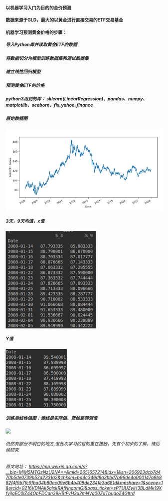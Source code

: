 #### 以机器学习入门为目的的金价预测

#### 数据来源于GLD，最大的以黄金进行直接交易的ETF交易基金

#### 机器学习预测黄金价格的步骤：
##### 导入Python库并读取黄金ETF的数据
##### 将数据切分为模型训练数据集和测试数据集
##### 建立线性回归模型
##### 预测黄金ETF的价格

##### python3用到的库： sklearn(LinearRegression)、pandas、numpy、matplotlib、seaborn、fix_yahoo_finance

##### 原始数据图
![](https://github.com/xzshedon/data_analysis/blob/master/03_study/gold_price_prediction/pic/source.png)
##### 3天，9天均值，x值
![](https://github.com/xzshedon/data_analysis/blob/master/03_study/gold_price_prediction/pic/s3_s9_avg.png)
##### Y值
![](https://github.com/xzshedon/data_analysis/blob/master/03_study/gold_price_prediction/pic/y.png)
##### 训练后线性值图：黄线是实际值、蓝线是预测值
![](https://github.com/xzshedon/ata_analysis/blob/master/03_study/gold_price_prediction/pic/linear.png )





###### 仍然有部分不明白的地方,但此次学习的目的重在接触，先有个初步的了解，待后续研究
###### 原文地址： https://mp.weixin.qq.com/s?__biz=MjM5MTQzNzU2NA==&mid=2651657214&idx=1&sn=206923dcb7d470b5de0739b52d2331a2&chksm=bd4c346d8a3bbd7b96de4a000147a8b882f4f9b7fc9fba34b80ac09e6b4b408de234fe3a681d&mpshare=1&scene=1&srcid=0216VDNAk5glxkRAfNhqpmQi&pass_ticket=sPTUUZyiH3BLdMk19XfvjIgEC0lZ44OpFDCan39HBtFyH3u2mNVg00ZdTbugoZ4G#rd